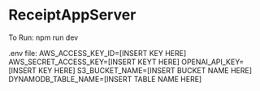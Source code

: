 # ReceiptAppServer

To Run: npm run dev

.env file:
AWS_ACCESS_KEY_ID=[INSERT KEY HERE]
AWS_SECRET_ACCESS_KEY=[INSERT KEYT HERE]
OPENAI_API_KEY=[INSERT KEY HERE]
S3_BUCKET_NAME=[INSERT BUCKET NAME HERE]
DYNAMODB_TABLE_NAME=[INSERT TABLE NAME HERE]
